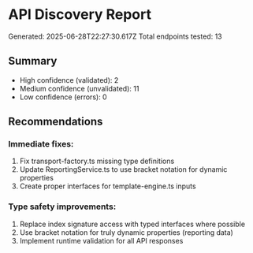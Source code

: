 # API Discovery Report
Generated: 2025-06-28T22:27:30.617Z
Total endpoints tested: 13

## Summary

- High confidence (validated): 2
- Medium confidence (unvalidated): 11
- Low confidence (errors): 0

## Recommendations

### Immediate fixes:
1. Fix transport-factory.ts missing type definitions
2. Update ReportingService.ts to use bracket notation for dynamic properties
3. Create proper interfaces for template-engine.ts inputs

### Type safety improvements:
1. Replace index signature access with typed interfaces where possible
2. Use bracket notation for truly dynamic properties (reporting data)
3. Implement runtime validation for all API responses